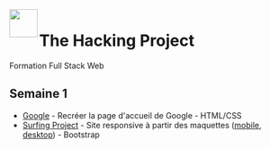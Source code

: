 <img src="https://www.thehackingproject.org/packs/packs/static_pages/assets/images/navbar_logo_purple-1716fe510ac40a15c0e8cd79408de383.png" height="50px" align="left" />

# The Hacking Project

Formation Full Stack Web

## Semaine 1

- [Google](http://bashalir.github.io/thehackingproject/google/) - Recréer la page d'accueil de Google - HTML/CSS
- [Surfing Project](https://bashalir.github.io/thehackingproject/surfing-project/) - Site responsive à partir des maquettes ([mobile](https://i.imgur.com/GjTtsBA.jpg/), [desktop](https://i.imgur.com/zZzjc3t.jpg)) - Bootstrap
